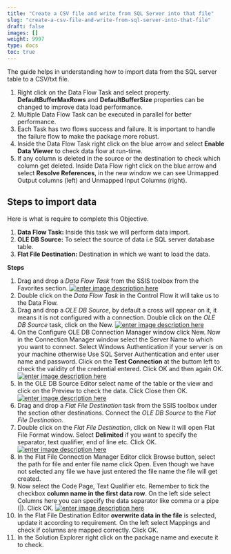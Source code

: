```yaml
---
title: "Create a CSV file and write from SQL Server into that file"
slug: "create-a-csv-file-and-write-from-sql-server-into-that-file"
draft: false
images: []
weight: 9997
type: docs
toc: true
---
```


The guide helps in understanding how to import data from the SQL server table to a CSV/txt file.


1. Right click on the Data Flow Task and select property. **DefaultBufferMaxRows** and **DefaultBufferSize** properties can be changed to improve data load performance.
2. Multiple Data Flow Task can be executed in parallel for better performance.
3. Each Task has two flows success and failure. It is important to handle the failure flow to make the package more robust.  
4. Inside the Data Flow Task right click on the blue arrow and select **Enable Data Viewer** to check data flow at run-time.
5. If any column is deleted in the source or the destination to check which column get deleted. Inside Data Flow right click on the blue arrow and select **Resolve References**, in the new window we can see Unmapped Output columns (left) and Unmapped Input Columns (right). 

## Steps to import data
Here is what is require to complete this Objective.
1. **Data Flow Task:** Inside this task we will perform data import.
2. **OLE DB Source:** To select the source of data i.e SQL server database table.
3. **Flat File Destination:** Destination in which we want to load the data.

**Steps**
1. Drag and drop a *Data Flow Task* from the SSIS toolbox from the Favorites section.
[![enter image description here][1]][1]
2. Double click on the *Data Flow Task* in the Control Flow it will take us to the Data Flow.
3. Drag and drop a *OLE DB Source*, by default a cross will appear on it, it means it is not configured with a connection. Double click on the *OLE DB Source* task, click on the New.
[![enter image description here][2]][2]  
4. On the Configure OLE DB Connection Manager window click New. Now in the Connection Manager window select the Server Name to which you want to connect. Select Windows Authentication if your server is on your machine otherwise Use SQL Server Authentication and enter user name and password. Click on the **Test Connection** at the buttom left to check the validity of the credential entered. Click OK and then again OK.
[![enter image description here][3]][3]
5. In the OLE DB Source Editor select name of the table or the view and click on the Preview to check the data. Click Close then OK.
[![enter image description here][4]][4]
6. Drag and drop a *Flat File Destination* task from the SSIS toolbox under the section other destinations. Connect the *OLE DB Source* to the *Flat File Destination*. 
7. Double click on the *Flat File Destination*, click on New it will open Flat File Format window. Select **Delimited** if you want to specify the separator, text qualifier, end of line etc. Click OK.
[![enter image description here][5]][5] 
8. In the Flat File Connection Manager Editor click Browse button, select the path for file and enter file name click Open. Even though we have not selected any file we have just entered the file name the file will get created.
9. Now select the Code Page, Text Qualifier etc. Remember to tick the checkbox **column name in the first data row**. On the left side select Columns here you can specify the data separator like comma or a pipe (|). Click OK.
[![enter image description here][6]][6]   
10. In the Flat File Destination Editor **overwrite data in the file** is selected, update it according to requirement. On the left select Mappings and check if columns are mapped correctly. Click OK.
11. In the Solution Explorer right click on the package name and execute it to check. 
 

  [1]: https://i.stack.imgur.com/FQav9.png
  [2]: https://i.stack.imgur.com/IRQkT.png
  [3]: https://i.stack.imgur.com/5adZV.png
  [4]: https://i.stack.imgur.com/6Giap.png
  [5]: https://i.stack.imgur.com/ohpwF.png
  [6]: https://i.stack.imgur.com/X5K4E.png

